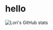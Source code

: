 # hello
![Lori's GitHub stats](https://github-readme-stats.vercel.app/api?username=segovialori&show_icons=true&theme=tokyonight)
